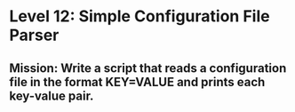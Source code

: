 # Level 12: Simple Configuration File Parser

## Mission: Write a script that reads a configuration file in the format KEY=VALUE and prints each key-value pair.